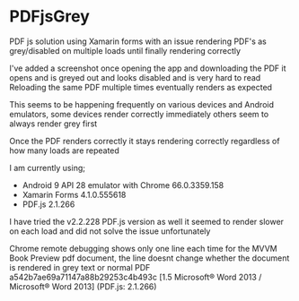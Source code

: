 # PDFjsGrey
PDF js solution using Xamarin forms with an issue rendering PDF's as grey/disabled on multiple loads until finally rendering correctly

I've added a screenshot once opening the app and downloading the PDF it opens and is greyed out and looks disabled and is very hard to read
Reloading the same PDF multiple times eventually renders as expected

This seems to be happening frequently on various devices and Android emulators, some devices render correctly immediately others seem to always render grey first

Once the PDF renders correctly it stays rendering correctly regardless of how many loads are repeated

I am currently using;
* Android 9 API 28 emulator with Chrome 66.0.3359.158
* Xamarin Forms 4.1.0.555618
* PDF.js 2.1.266

I have tried the v2.2.228 PDF.js version as well it seemed to render slower on each load and did not solve the issue unfortunately

Chrome remote debugging shows only one line each time for the MVVM Book Preview pdf document, the line doesnt change whether the document is rendered in grey text or normal
PDF a542b7ae69a71147a88b29253c4b493c [1.5 Microsoft® Word 2013 / Microsoft® Word 2013] (PDF.js: 2.1.266)
